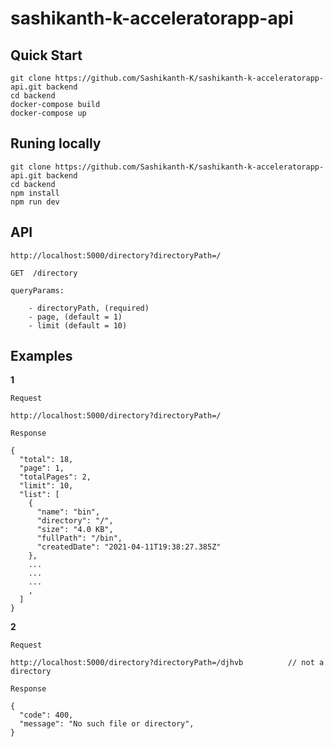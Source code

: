 # sashikanth-k-acceleratorapp-api

## Quick Start

```
git clone https://github.com/Sashikanth-K/sashikanth-k-acceleratorapp-api.git backend
cd backend
docker-compose build
docker-compose up
```

## Runing locally

```
git clone https://github.com/Sashikanth-K/sashikanth-k-acceleratorapp-api.git backend
cd backend
npm install
npm run dev
```

## API

```
http://localhost:5000/directory?directoryPath=/
```

```
GET  /directory

queryParams:

    - directoryPath, (required)
    - page, (default = 1)
    - limit (default = 10)

```



## Examples

**1**

```
Request

http://localhost:5000/directory?directoryPath=/
```

```
Response

{
  "total": 18,
  "page": 1,
  "totalPages": 2,
  "limit": 10,
  "list": [
    {
      "name": "bin",
      "directory": "/",
      "size": "4.0 KB",
      "fullPath": "/bin",
      "createdDate": "2021-04-11T19:38:27.385Z"
    },
    ...
    ...
    ...
    ,
  ]
}
```

**2**

```
Request

http://localhost:5000/directory?directoryPath=/djhvb          // not a directory
```

```
Response

{
  "code": 400,
  "message": "No such file or directory",
}
```
